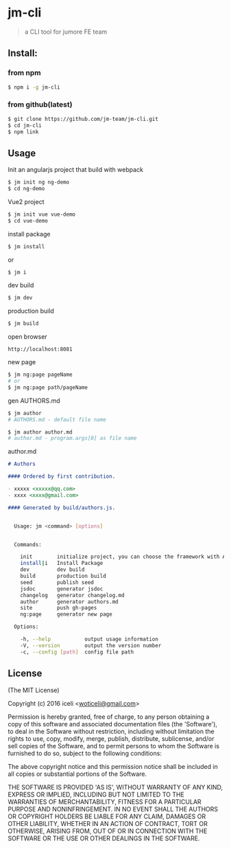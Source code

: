 # jm-cli
> a CLI tool for jumore FE team
  
## Install:

### from npm
```bash
$ npm i -g jm-cli
```

### from github(latest)

```bash
$ git clone https://github.com/jm-team/jm-cli.git
$ cd jm-cli
$ npm link
```

## Usage
Init an angularjs project that build with webpack

```bash
$ jm init ng ng-demo 
$ cd ng-demo
```
Vue2 project
```bash
$ jm init vue vue-demo
$ cd vue-demo
```
install package
	
```bash
$ jm install 
```
or
	
```bash
$ jm i
```

dev build

```bash
$ jm dev
```

production build

```bash
$ jm build
```
open browser

```
http://localhost:8081
```

new page
```bash
$ jm ng:page pageName
# or
$ jm ng:page path/pageName
```

gen AUTHORS.md
```bash
$ jm author 
# AUTHORS.md - default file name

$ jm author author.md 
# author.md - program.args[0] as file name
```
author.md
```markdown
# Authors

#### Ordered by first contribution.

- xxxxx <xxxxx@qq.com>
- xxxx <xxxx@gmail.com>

#### Generated by build/authors.js.

```

```bash

  Usage: jm <command> [options]


  Commands:

    init        initialize project, you can choose the framework with AngularJS or Vue2
    install|i   Install Package
    dev         dev build
    build       production build
    seed        publish seed
    jsdoc       generator jsdoc
    changelog   generator changelog.md
    author      generator authors.md
    site        push gh-pages
    ng:page     generator new page

  Options:

    -h, --help           output usage information
    -V, --version        output the version number
    -c, --config [path]  config file path

```


## License 

(The MIT License)

Copyright (c) 2016 iceli &lt;woticeli@gmail.com&gt;

Permission is hereby granted, free of charge, to any person obtaining
a copy of this software and associated documentation files (the
'Software'), to deal in the Software without restriction, including
without limitation the rights to use, copy, modify, merge, publish,
distribute, sublicense, and/or sell copies of the Software, and to
permit persons to whom the Software is furnished to do so, subject to
the following conditions:

The above copyright notice and this permission notice shall be
included in all copies or substantial portions of the Software.

THE SOFTWARE IS PROVIDED 'AS IS', WITHOUT WARRANTY OF ANY KIND,
EXPRESS OR IMPLIED, INCLUDING BUT NOT LIMITED TO THE WARRANTIES OF
MERCHANTABILITY, FITNESS FOR A PARTICULAR PURPOSE AND NONINFRINGEMENT.
IN NO EVENT SHALL THE AUTHORS OR COPYRIGHT HOLDERS BE LIABLE FOR ANY
CLAIM, DAMAGES OR OTHER LIABILITY, WHETHER IN AN ACTION OF CONTRACT,
TORT OR OTHERWISE, ARISING FROM, OUT OF OR IN CONNECTION WITH THE
SOFTWARE OR THE USE OR OTHER DEALINGS IN THE SOFTWARE.
